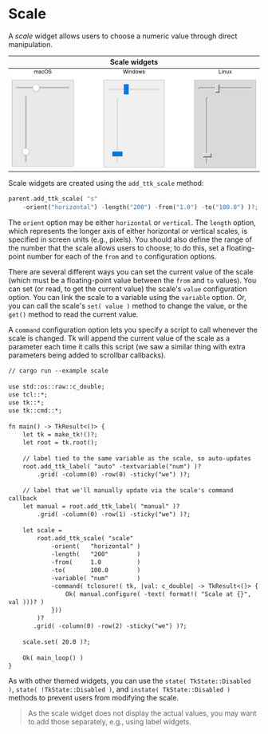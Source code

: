 # Scale

A *scale* widget allows users to choose a numeric value through direct
manipulation.

|                Scale widgets                |
| :-----------------------------------------: |
| ![Scale widgets.](./images/w_scale_all.png) |

Scale widgets are created using the `add_ttk_scale` method:

```rust
parent.add_ttk_scale( "s"
    -orient("horizontal") -length("200") -from("1.0") -to("100.0") )?;
```

The `orient` option may be either `horizontal` or `vertical`. The `length`
option, which represents the longer axis of either horizontal or vertical
scales, is specified in screen units (e.g., pixels). You should also define the
range of the number that the scale allows users to choose; to do this, set a
floating-point number for each of the `from` and `to` configuration options.

There are several different ways you can set the current value of the scale
(which must be a floating-point value between the `from` and `to` values). You
can set (or read, to get the current value) the scale's `value` configuration
option. You can link the scale to a variable using the `variable` option. Or,
you can call the scale's `set( value )` method to change the value, or the
`get()` method to read the current value.

A `command` configuration option lets you specify a script to call whenever the
scale is changed. Tk will append the current value of the scale as a parameter
each time it calls this script (we saw a similar thing with extra parameters
being added to scrollbar callbacks).

```rust,no_run
// cargo run --example scale

use std::os::raw::c_double;
use tcl::*;
use tk::*;
use tk::cmd::*;

fn main() -> TkResult<()> {
    let tk = make_tk!()?;
    let root = tk.root();

    // label tied to the same variable as the scale, so auto-updates
    root.add_ttk_label( "auto" -textvariable("num") )?
        .grid( -column(0) -row(0) -sticky("we") )?;
    
    // label that we'll manually update via the scale's command callback
    let manual = root.add_ttk_label( "manual" )?
        .grid( -column(0) -row(1) -sticky("we") )?;
    
    let scale =
        root.add_ttk_scale( "scale"
            -orient(   "horizontal" )
            -length(   "200"        )
            -from(     1.0          )
            -to(       100.0        )
            -variable( "num"        )
            -command( tclosure!( tk, |val: c_double| -> TkResult<()> {
                Ok( manual.configure( -text( format!( "Scale at {}", val )))? )
            }))
        )?
       .grid( -column(0) -row(2) -sticky("we") )?; 
    
    scale.set( 20.0 )?;

    Ok( main_loop() )
}
```

As with other themed widgets, you can use the `state( TkState::Disabled )`,
`state( !TkState::Disabled )`, and `instate( TkState::Disabled )` methods to
prevent users from modifying the scale.

> As the scale widget does not display the actual values, you may want to add
those separately, e.g., using label widgets.
